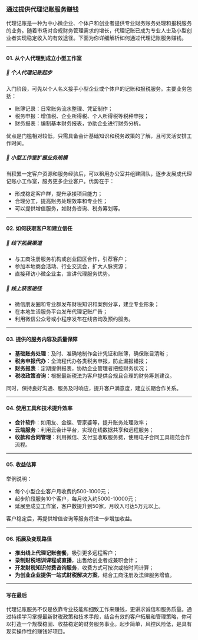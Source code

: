 ### 通过提供代理记账服务赚钱  
代理记账是一种为中小微企业、个体户和创业者提供专业财务账务处理和报税服务的业务。随着市场对合规财务管理需求的增长，代理记账已成为专业人士及小型创业者实现稳定收入的有效途径。下面为你详细解析如何通过代理记账服务赚钱。

***

#### 01. 从个人代理到成立小型工作室  
##### 👤 个人代理记账起步  
入门阶段，可先以个人名义接手小型企业或个体户的记账和报税服务。主要业务包括：  
- 账簿记录：日常账务流水整理、凭证制作；  
- 税务申报：增值税、企业所得税、个人所得税等税种申报；  
- 财务报表：编制基本财务报表，协助企业进行财务分析。  

优点是门槛相对较低，只需具备会计基础知识和税务政策的了解，且可灵活安排工作时间。  

##### 👥 小型工作室扩展业务规模  
当积累一定客户资源和服务经验后，可以租用办公室并组建团队，逐步发展成代理记账小工作室，服务更多企业客户。优势在于：  
- 形成稳定客户群，提升承接项目能力；  
- 合理分工，提高账务处理效率和专业性；  
- 可以提供增值服务，如财务咨询、税务筹划等。  

***

#### 02. 如何获取客户和建立信任  
##### 📍 线下拓展渠道  
- 与工商注册服务机构或创业园区合作，引荐客户；  
- 参加本地商会活动、行业交流会，扩大人脉资源；  
- 直接拜访小微企业主，宣讲代理服务优势。  

##### 📱 线上获客途径  
- 微信朋友圈和专业群发布财税知识和案例分享，建立专业形象；  
- 在本地生活服务平台发布代理记账广告；  
- 利用微信公众号或小程序发布在线咨询及预约服务。  

***

#### 03. 提供的服务内容及质量保障  
- **基础账务处理**：及时、准确地制作会计凭证和账簿，确保账目清晰；  
- **税务申报代办**：全流程代办各类税务申报，防止漏报错报；  
- **财务报表**：定期提供报表，协助企业管理者把控财务状况；  
- **税收政策咨询**：根据最新税法为客户提供合规且合理的财务筹划建议。  

同时，保持良好沟通、服务及时响应，提升客户满意度，建立长期合作关系。  

***

#### 04. 使用工具和技术提升效率  
- **会计软件**：如用友、金蝶、管家婆等，提升账务处理效率；  
- **云端服务**：利用云会计平台，实现在线数据共享和远程服务；  
- **收款和合同管理**：利用微信、支付宝收取服务费，使用电子合同工具规范合作流程。  

***

#### 05. 收益估算  
举例说明：  
- 每个小型企业客户月收费约500-1000元；  
- 起步阶段服务10个客户，每月收入约5000-10000元；  
- 延展至成立工作室，客户数提升到50家，月收入可达5万元以上。  

客户稳定后，再提供增值咨询等服务将进一步增加收益。  

***

#### 06. 拓展及变现路径  
- **推出线上代理记账套餐**，吸引更多远程客户；  
- **录制财税培训课程或直播**，出售给创业者或兼职会计；  
- **开发财税知识付费咨询服务**，收费方式可按次或按时间计算；  
- **为创业企业提供一站式财税解决方案**，结合工商注册及法律服务增值。  

***

#### 写在最后  
代理记账服务不仅是依靠专业技能和细致工作来赚钱，更讲求诚信和服务质量。通过持续学习掌握最新财税政策和技术手段，结合有效的客户拓展和管理策略，你可以打造一个规模稳固、收益稳定的财务服务事业。起步简单，风控风险低，是具有现实操作性的赚钱好项目。  